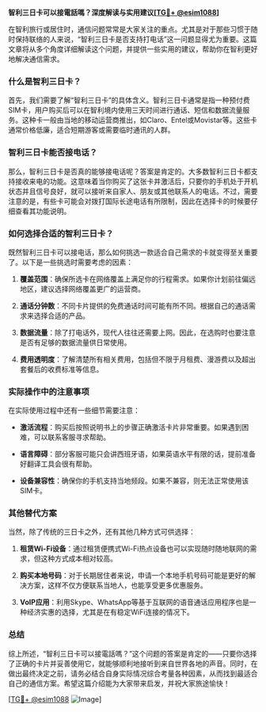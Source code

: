 **智利三日卡可以接電話嗎？深度解读与实用建议[[TG💪+ @esim1088](https://t.me/s/esim1088)]**

在智利旅行或居住时，通信问题常常是大家关注的重点。尤其是对于那些习惯于随时保持联络的人来说，“智利三日卡是否支持打电话”这一问题显得尤为重要。这篇文章将从多个角度详细解读这个问题，并提供一些实用的建议，帮助你在智利更好地解决通信需求。

### 什么是智利三日卡？

首先，我们需要了解“智利三日卡”的具体含义。智利三日卡通常是指一种预付费SIM卡，用户购买后可以在智利境内使用三天时间进行通话、短信和数据流量服务。这种卡一般由当地的移动运营商推出，如Claro、Entel或Movistar等。这些卡通常价格低廉，适合短期游客或需要临时通讯的人群。

### 智利三日卡能否接电话？

那么，智利三日卡是否真的能够接电话呢？答案是肯定的。大多数智利三日卡都支持接收来电的功能。这意味着当你购买了这张卡并激活后，只要你的手机处于开机状态并且信号良好，就可以接听来自家人、朋友或其他联系人的电话。不过，需要注意的是，有些卡可能会对拨打国际长途电话有所限制，因此在选择卡的时候要仔细查看其功能说明。

### 如何选择合适的智利三日卡？

既然智利三日卡可以接电话，那么如何挑选一款适合自己需求的卡就变得至关重要了。以下是一些挑选时需要考虑的因素：

1. **覆盖范围**：确保所选卡在网络覆盖上满足你的行程需求。如果你计划前往偏远地区，建议选择网络覆盖更广的运营商。
   
2. **通话分钟数**：不同卡片提供的免费通话时间可能有所不同。根据自己的通话需求来选择合适的产品。

3. **数据流量**：除了打电话外，现代人往往还需要上网。因此，在选购时也要注意是否有足够的数据流量供日常使用。

4. **费用透明度**：了解清楚所有相关费用，包括但不限于月租费、漫游费以及超出套餐后的收费标准等信息。

### 实际操作中的注意事项

在实际使用过程中还有一些细节需要注意：

- **激活流程**：购买后按照说明书上的步骤正确激活卡片非常重要。如果遇到困难，可以联系客服寻求帮助。
  
- **语言障碍**：部分客服可能只会讲西班牙语，如果英语水平有限的话，提前准备好翻译工具会很有帮助。

- **设备兼容性**：确保你的手机支持当地频段。如果不兼容，则无法正常使用该SIM卡。

### 其他替代方案

当然，除了传统的三日卡之外，还有其他几种方式可供选择：

1. **租赁Wi-Fi设备**：通过租赁便携式Wi-Fi热点设备也可以实现随时随地联网的需求，但这种方式成本相对较高。

2. **购买本地号码**：对于长期居住者来说，申请一个本地手机号码可能是更好的解决方案，这样不仅方便联系当地人，也能享受更多优惠服务。

3. **VoIP应用**：利用Skype、WhatsApp等基于互联网的语音通话应用程序也是一种经济实惠的选择，尤其是在有稳定WiFi连接的情况下。

### 总结

综上所述，“智利三日卡可以接電話嗎？”这个问题的答案是肯定的——只要你选择了正确的卡片并妥善使用它，就能够顺利地接听到来自世界各地的声音。同时，在做出最终决定之前，请务必结合自身实际情况综合考量各种因素，从而找到最适合自己的通信方案。希望这篇介绍能为大家带来启发，并祝大家旅途愉快！

[[TG💪+ @esim1088](https://t.me/s/esim1088) ![Image](https://i.postimg.cc/4NQfJmqS/Snipaste-2025-05-13-00-14-12.png)]